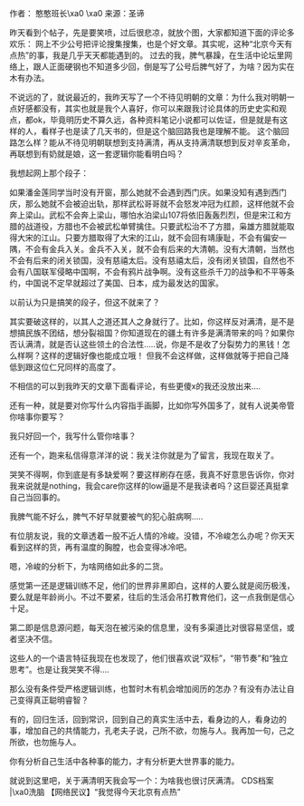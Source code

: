 作者： 憨憨班长\xa0 \xa0 来源：圣谛

昨天看到个帖子，先是要笑喷，过后很悲凉，就放个图，大家都知道下面的评论多欢乐： 网上不少公号把评论搜集搜集，也是个好文章。其实呢，这种“北京今天有点热”的事，我是几乎天天都能遇到的。 过去的我，脾气暴躁，在生活中论坛里网络上，跟人正面硬钢也不知道多少回，倒是写了公号后脾气好了，为啥？因为实在木有办法。

不说远的了，就说最近的，我昨天写了一个不待见明朝的文章：为什么我对明朝一点好感都没有，其实也就是我个人喜好，你可以来跟我讨论具体的历史史实和观点，都ok，毕竟明历史不算久远，各种资料笔记小说都可以佐证，但是就是有这样的人，看样子也是读了几天书的，但是这个脑回路我也是理解不能。  这个脑回路怎么样？能从不待见明朝联想到支持满清，再从支持满清联想到反对辛亥革命，再联想到有奶就是娘，这一套逻辑你能看明白吗？

我想起网上那个段子：

如果潘金莲同学当时没有开窗，那么她就不会遇到西门庆。如果没知有遇到西门庆，那么她就不会被迫出轨，那样武松哥哥就不会怒发冲冠为红颜，这样他就不会奔上梁山。武松不会奔上梁山，哪怕水泊梁山107将依旧轰轰烈烈，但是宋江和方腊的战道役，方腊也不会被武松单臂擒住。只要武松治不了方腊，枭雄方腊就能取得大宋的江山。只要方腊取得了大宋的江山，就不会回有靖康耻，不会有偏安一隅，不会有金兵入关。金兵不入关，就不会有后来的大清朝。没有大清朝，当然也不会有后来的闭关锁国，没有慈禧太后。没有慈禧太后，没有闭关锁国，自然也不会有八国联军侵略中国啊，不会有鸦片战争啊。没有这些杀千刀的战争和不平等条约，中国说不定早就超过了美国、日本，成为最发达的国家。

以前认为只是搞笑的段子，但这不就来了？

其实要破这样的，以其人之道还其人之身就行了。比如，你这样反对满清，是不是想搞民族不团结，想分裂祖国？你知道现在的疆土有许多是满清带来的吗？如果你否认满清，就是否认这些领土的合法性&#8230;..说，你是不是收了分裂势力的黑钱！怎么样啊？这样的逻辑好像也能成立哦！  但我不会这样做，这样做就等于把自己降低到跟这位仁兄同样的高度了。

不相信的可以到我昨天的文章下面看评论，有些更傻x的我还没放出来&#8230;.

还有一种，就是要对你写什么内容指手画脚，比如你写外国多了，就有人说美帝管你啥事你要写？

我只好回一个，我写什么管你啥事？

还有一个，跑来私信得意洋洋的说：我关注你就是为了留言，我现在取关了。

哭笑不得啊，你到底是有多缺爱啊？要这样刷存在感，我真不好意思告诉你，你对我来说就是nothing，我会care你这样的low逼是不是我读者吗？这巨婴还真挺拿自己当回事的。

我脾气能不好么，脾气不好早就要被气的犯心脏病啊&#8230;..

有位朋友说，我的文章透着一股不近人情的冷峻。没错，不冷峻怎么办呢？你天天看到这样的货，再有温度的胸膛，也会变得冰冷吧。

嗯，冷峻的分析下，为啥网络如此多的二货。

感觉第一还是逻辑训练不足，他们的世界非黑即白，这样的人要么就是阅历极浅，要么就是年龄尚小。不过不要紧，往后的生活会吊打教育他们，这一点我倒是信心十足。

第二即是信息源问题，每天泡在被污染的信息里，没有多渠道比对很容易坚信，或者坚决不信。

这些人的一个语言特征我现在也发现了，他们很喜欢说“双标”，“带节奏”和“独立思考”。也是让我哭笑不得&#8230;.

那么没有条件受严格逻辑训练，也暂时木有机会增加阅历的怎办？有没有办法让自己变得真正聪明睿智？

有的，回归生活，回到常识，回到自己的真实生活中去，看身边的人，看身边的事，增加自己的共情能力，孔老夫子说，己所不欲，勿施与人。我再加一句，己之所欲，也勿施与人。

你有分析自己生活中各种事的能力，才有分析更大世界事的能力。

就说到这里吧，关于满清明天我会写一个：为啥我也很讨厌满清。  CDS档案 |\xa0洗脑 【网络民议】“我觉得今天北京有点热” 
